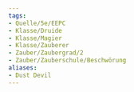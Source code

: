 ```yaml
---
tags:
- Quelle/5e/EEPC 
- Klasse/Druide
- Klasse/Magier
- Klasse/Zauberer
- Zauber/Zaubergrad/2
- Zauber/Zauberschule/Beschwörung
aliases: 
- Dust Devil
---
```


